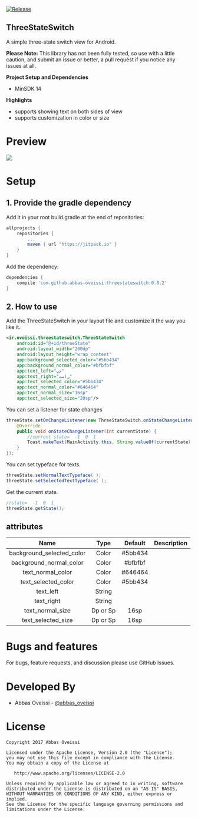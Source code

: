 [![Release](https://jitpack.io/v/AndreyRusSprint/ThreeStateSwitch.svg)](https://jitpack.io/#AndreyRusSprint/ThreeStateSwitch)

## ThreeStateSwitch

A simple three-state switch view for Android.

**Please Note:** This library has not been fully tested, so use with a little caution, and submit an issue or better, a pull request if you notice any issues at all.

**Project Setup and Dependencies**
- MinSDK 14

**Highlights**
- supports showing text on both sides of view
- supports customization in color or size


# Preview

![](https://raw.githubusercontent.com/abbas-oveissi/ThreeStateSwitch/master/assets/demo.gif)

# Setup
## 1. Provide the gradle dependency

Add it in your root build.gradle at the end of repositories:
```gradle
allprojects {
	repositories {
		...
		maven { url "https://jitpack.io" }
	}
}
```
Add the dependency:
```gradle
dependencies {
	compile 'com.github.abbas-oveissi:threestateswitch:0.8.2'
}
```

## 2. How to use

Add the ThreeStateSwitch in your layout file and customize it the way you like it.
```xml
<ir.oveissi.threestateswitch.ThreeStateSwitch
    android:id="@+id/threeState"
    android:layout_width="200dp"
    android:layout_height="wrap_content"
    app:background_selected_color="#5bb434"
    app:background_normal_color="#bfbfbf"
    app:text_left="چپ"
    app:text_right="راست"
    app:text_selected_color="#5bb434"
    app:text_normal_color="#646464"
    app:text_normal_size="16sp"
    app:text_selected_size="20sp"/>
```
You can set a listener for state changes
```java
threeState.setOnChangeListener(new ThreeStateSwitch.onStateChangeListener() {
    @Override
    public void onStateChangeListener(int currentState) {
        //current state=  -1  0  1
        Toast.makeText(MainActivity.this, String.valueOf(currentState), Toast.LENGTH_SHORT).show();
    }
});
```
You can set typeface for texts.
```java
threeState.setNormalTextTypeface( );
threeState.setSelectedTextTypeface( );
```
Get the current state. 
```java
//state=  -1  0  1
threeState.getState();
```
## attributes

| Name | Type | Default | Description |
|:----:|:----:|:-------:|:-----------:|
|background_selected_color|Color|#5bb434|  |
|background_normal_color|Color|#bfbfbf|  |
|text_normal_color|Color|#646464|  |
|text_selected_color|Color|#5bb434|  |
|text_left|String||  |
|text_right|String||  |
|text_normal_size|Dp or Sp|16sp|  |
|text_selected_size|Dp or Sp|16sp|  |

# Bugs and features

For bugs, feature requests, and discussion please use GitHub Issues.

# Developed By

* Abbas Oveissi - [@abbas_oveissi](https://twitter.com/abbas_oveissi)


# License

    Copyright 2017 Abbas Oveissi

    Licensed under the Apache License, Version 2.0 (the "License");
    you may not use this file except in compliance with the License.
    You may obtain a copy of the License at

       http://www.apache.org/licenses/LICENSE-2.0

    Unless required by applicable law or agreed to in writing, software
    distributed under the License is distributed on an "AS IS" BASIS,
    WITHOUT WARRANTIES OR CONDITIONS OF ANY KIND, either express or implied.
    See the License for the specific language governing permissions and
    limitations under the License.
